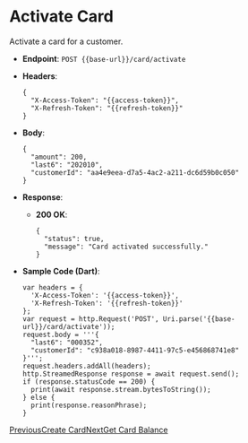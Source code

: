 # Activate Card

Activate a card for a customer.

*   **Endpoint**: `POST {{base-url}}/card/activate`
    
*   **Headers**:

    ```
    {
      "X-Access-Token": "{{access-token}}",
      "X-Refresh-Token": "{{refresh-token}}"
    }
    ```
    
*   **Body**:

    ```
    {
      "amount": 200,
      "last6": "202010",
      "customerId": "aa4e9eea-d7a5-4ac2-a211-dc6d59b0c050"
    }
    ```
    
*   **Response**:
    
    *   **200 OK**:

        ```
        {
          "status": true,
          "message": "Card activated successfully."
        }
        ```
        
    
*   **Sample Code (Dart)**:

    ```
    var headers = {
      'X-Access-Token': '{{access-token}}',
      'X-Refresh-Token': '{{refresh-token}}'
    };
    var request = http.Request('POST', Uri.parse('{{base-url}}/card/activate'));
    request.body = '''{
      "last6": "000352",
      "customerId": "c938a018-8987-4411-97c5-e456868741e8"
    }''';
    request.headers.addAll(headers);
    http.StreamedResponse response = await request.send();
    if (response.statusCode == 200) {
      print(await response.stream.bytesToString());
    } else {
      print(response.reasonPhrase);
    }
    ```
    

[PreviousCreate Card](/xpress-wallet-api/merchant/card/create-card)[NextGet Card Balance](/xpress-wallet-api/merchant/card/get-card-balance)
